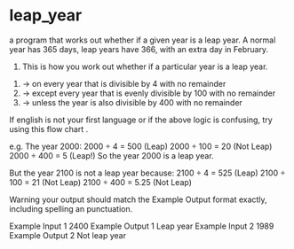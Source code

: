 # leap_year
a program that works out whether if a given year is a leap year. A normal year has 365 days, leap years have 366, with an extra day in February.
1. This is how you work out whether if a particular year is a leap year.

 1) -> on every year that is divisible by 4 with no remainder
 2) -> except every year that is evenly divisible by 100 with no remainder
 3) -> unless the year is also divisible by 400 with no remainder

If english is not your first language or if the above logic is confusing, try using this flow chart .

e.g. The year 2000:
2000 ÷ 4 = 500 (Leap)
2000 ÷ 100 = 20 (Not Leap)
2000 ÷ 400 = 5 (Leap!)
So the year 2000 is a leap year.

But the year 2100 is not a leap year because:
2100 ÷ 4 = 525 (Leap)
2100 ÷ 100 = 21 (Not Leap)
2100 ÷ 400 = 5.25 (Not Leap)

Warning your output should match the Example Output format exactly, including spelling an punctuation.

Example Input 1
2400
Example Output 1
Leap year
Example Input 2
1989
Example Output 2
Not leap year

